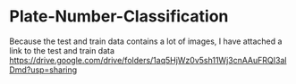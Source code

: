 # Plate-Number-Classification
Because the test and train data contains a lot of images, I have attached a link to the test and train data
https://drive.google.com/drive/folders/1aq5HjWz0v5sh11Wj3cnAAuFRQI3alDmd?usp=sharing
